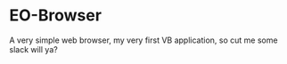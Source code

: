 # EO-Browser
A very simple web browser, my very first VB application, so cut me some slack will ya?
